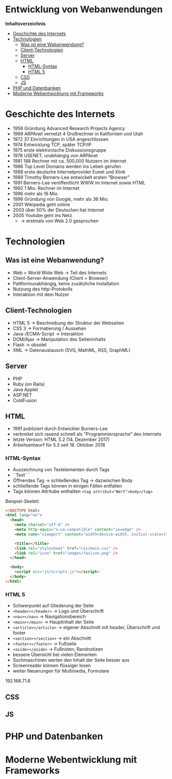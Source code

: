 <!----------
title: "Entwicklung von Webanwendungen"
date: "Semester 5"
keywords: [Entwicklung von Webanwendungen, Webbasierte Anwendungen, PRO, DHGE, Semester 5]
---------->

Entwicklung von Webanwendungen
==============================

<!-- START doctoc generated TOC please keep comment here to allow auto update -->
<!-- DON'T EDIT THIS SECTION, INSTEAD RE-RUN doctoc TO UPDATE -->
**Inhaltsverzeichnis**

- [Geschichte des Internets](#geschichte-des-internets)
- [Technologien](#technologien)
  - [Was ist eine Webanwendung?](#was-ist-eine-webanwendung)
  - [Client-Technologien](#client-technologien)
  - [Server](#server)
  - [HTML](#html)
    - [HTML-Syntax](#html-syntax)
    - [HTML 5](#html-5)
  - [CSS](#css)
  - [JS](#js)
- [PHP und Datenbanken](#php-und-datenbanken)
- [Moderne Webentwicklung mit Frameworks](#moderne-webentwicklung-mit-frameworks)

<!-- END doctoc generated TOC please keep comment here to allow auto update -->

<!--newpage-->

# Geschichte des Internets

- 1958 Gründung Advanced Research Projects Agency
- 1969 ARPAnet vernetzt 4 Großrechner in Kalifornien und Utah
- 1972 37 Einrichtungen in USA angeschlossen
- 1974 Entwicklung TCP, später TCP/IP
- 1975 erste elektronische Diskussionsgruppe
- 1978 USENET, unabhängig von ARPAnet
- 1981 188 Rechner mit ca. 500,000 Nutzern im Internet
- 1986 Top Level Domains werden ins Leben gerufen
- 1988 erste deutsche Internetprovider Eunet und Xlink
- 1989 Timothy Berners-Lee entwickelt ersten "Browser"
- 1991 Berners-Lee veröffentlicht WWW im Internet sowie HTML
- 1992 1 Mio. Rechner im Internet
- 1996 mehr als 16 Mio.
- 1998 Gründung von Google, mehr als 36 Mio.
- 2001 Wikipedia geht online
- 2003 über 50% der Deutschen hat Internet
- 2005 Youtube geht ins Netz
  - $\rightarrow$ erstmals von Web 2.0 gesprochen

# Technologien

## Was ist eine Webanwendung?

- Web = World Wide Web $\rightarrow$ Teil des Internets
- Client-Server-Anwendung (Client = Browser)
- Pattformunabhängig, keine zusätzliche Installation
- Nutzung des http-Protokolls
- Interaktion mit dem Nutzer

## Client-Technologien

- HTML 5 $\rightarrow$ Beschreibung der Struktur der Webseiten
- CSS 3 $\rightarrow$ Formatierung / Aussehen
- Java-/ECMA-Script $\rightarrow$ Interaktion
- DOM/Ajax $\rightarrow$ Manipulation des Seiteninhalts
- Flash $\rightarrow$ obsolet
- XML $\rightarrow$ Datenaustausch (SVG, MathML, RSS, GraphML)

## Server

- PHP
- Ruby (on Rails)
- Java Applet
- ASP.NET
- ColdFusion

## HTML

- 1991 publiziert durch Entwickler Burners-Lee
- verbreitet sich rasend schnell als "Programmiersprache" des Internets
- letzte Version: HTML 5.2 (14. Dezember 2017)
- Arbeitsentwurf für 5.3 seit 18. Oktober 2018

### HTML-Syntax

- Auszeichnung von Textelementen durch Tags
- ``<tag>Text</tag>```
- Öffnendes Tag $\rightarrow$ schließendes Tag $\rightarrow$ dazwischen Body
- schließende Tags können in einigen Fällen entfallen
- Tags können Attritube enthalten ```<tag attribut="Wert">body</tag>```

Beispiel-Skelett:

```html
<!DOCTYPE html>
<html lang="en">
  <head>
    <meta charset="utf-8" />
    <meta http-equiv="x-ua-compatible" content="ie=edge" />
    <meta name="viewport" content="width=device-width, initial-scale=1" />

    <title></title>
    <link rel="stylesheet" href="css/main.css" />
    <link rel="icon" href="images/favicon.png" />
  </head>

  <body>
    <script src="js/scripts.js"></script>
  </body>
</html>
```

### HTML 5

- Schwerpunkt auf Gliederung der Seite
- ```<header></header>``` $\rightarrow$ Logo und Überschrift
- ```<nav></nav>``` $\rightarrow$ Navigationsbereich
- ```<main></main>``` $\rightarrow$ Hauptinhalt der Seite
- ```<article></article>``` $\rightarrow$ eigener Abschnitt mit header, Überschrift und footer
- ```<section></section>``` $\rightarrow$ ein Abschnitt
- ```<footer></footer>``` $\rightarrow$ Fußzeile
- ```<aside></aside>``` $\rightarrow$ Fußnoten, Randnotizen
- bessere Übersicht bei vielen Elementen
- Suchmaschinen werten den Inhalt der Seite besser aus
- Screenreader können flüssiger lesen
- weiter Neuerungen für Multimedia, Formulare

192.168.71.6

## CSS

## JS

# PHP und Datenbanken

# Moderne Webentwicklung mit Frameworks